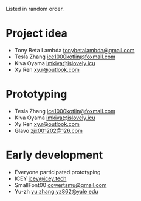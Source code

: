 Listed in random order.

# Project idea

+ Tony Beta Lambda <tonybetalambda@gmail.com>
+ Tesla Zhang <ice1000kotlin@foxmail.com>
+ Kiva Oyama <imkiva@islovely.icu>
+ Xy Ren <xy.r@outlook.com>

# Prototyping

+ Tesla Zhang <ice1000kotlin@foxmail.com>
+ Kiva Oyama <imkiva@islovely.icu>
+ Xy Ren <xy.r@outlook.com>
+ Glavo <zjx001202@126.com>

# Early development

+ Everyone participated prototyping
+ ICEY <icey@icey.tech>
+ SmallFont00 <cowertsmu@gmail.com>
+ Yu-zh <yu.zhang.yz862@yale.edu>
